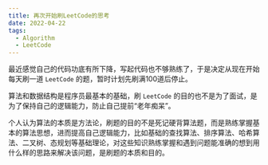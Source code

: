 ```yaml
---
title: 再次开始刷LeetCode的思考
date: 2022-04-22
tags:
  - Algorithm
  - LeetCode
---
```


最近感觉自己的代码功底有所下降，写起代码也不够熟练了，于是决定从现在开始每天刷一道 `LeetCode` 的题，暂时计划先刷满100道后停止。

算法和数据结构是程序员最基本的基础，刷 `LeetCode` 的目的也不是为了面试，是为了保持自己的逻辑能力，防止自己提前“老年痴呆”。

个人认为算法的本质是方法论，刷题的目的不是死记硬背算法题，而是熟练掌握基本的算法思想，进而提高自己逻辑能力，比如基础的查找算法、排序算法、哈希算法、二叉树、态规划等基础理论，对这些知识熟练掌握和遇到问题能准确的想到用什么样的思路来解决该问题，是刷题的本质和目的。
